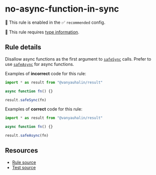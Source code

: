 # no-async-function-in-sync

💼 This rule is enabled in the ✅ `recommended` config.

💭 This rule requires [type information].

## Rule details

Disallow async functions as the first argument to [`safeSync`] calls. Prefer to
use [`safeAsync`] for async functions.

Examples of **incorrect** code for this rule:

```js
import * as result from "@vanyauhalin/result"

async function fn() {}

result.safeSync(fn)
```

Examples of **correct** code for this rule:

```js
import * as result from "@vanyauhalin/result"

async function fn() {}

result.safeAsync(fn)
```

## Resources

- [Rule source]
- [Test source]

<!-- Definitions -->

[type information]: https://typescript-eslint.io/linting/typed-linting

[`safeSync`]: https://github.com/vanyauhalin/result/blob/v0.1.0/README.md#safesyncfn-args
[`safeAsync`]: https://github.com/vanyauhalin/result/blob/v0.1.0/README.md#safeasyncfn-args

[Rule source]: ../../lib/rules/no-async-function-in-sync.ts
[Test source]: ../../lib/rules/no-async-function-in-sync.test.ts
